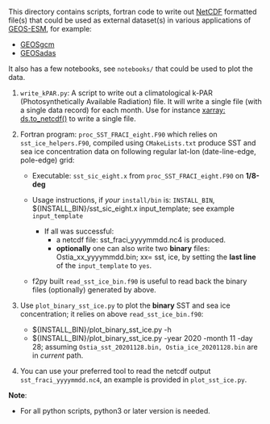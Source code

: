 This directory contains scripts, fortran code to write out [NetCDF](https://www.unidata.ucar.edu/software/netcdf/) formatted file(s) that could be
used as external dataset(s) in various applications of [GEOS-ESM](https://github.com/GEOS-ESM), for example:
- [GEOSgcm](https://github.com/GEOS-ESM/GEOSgcm)
- [GEOSadas](https://github.com/GEOS-ESM/GEOSadas)

It also has a few notebooks, see `notebooks/` that could be used to plot the data.

1. `write_kPAR.py`: A script to write out a climatological k-PAR (Photosynthetically Available Radiation) file.
   It will write a single file (with a single data record) for each month.
   Use for instance [xarray: ds.to_netcdf()](https://xarray.pydata.org/en/stable/generated/xarray.Dataset.to_netcdf.html) to write a single file.

2. Fortran program: `proc_SST_FRACI_eight.F90` which relies on `sst_ice_helpers.F90`, compiled using `CMakeLists.txt` produce
   SST and sea ice concentration data on following regular lat-lon (date-line-edge, pole-edge) grid:
   - Executable: `sst_sic_eight.x` from `proc_SST_FRACI_eight.F90` on **1/8-deg**
   - Usage instructions, if _your_ `install/bin` is: `INSTALL_BIN`,
     ${INSTALL_BIN}/sst_sic_eight.x input_template; see example `input_template`
     - If all was successful:
       - a netcdf file: sst_fraci_yyyymmdd.nc4 is produced.
       - **optionally** one can also write two **binary** files: Ostia_xx_yyyymmdd.bin; xx= sst, ice,
         by setting the **last line** of the `input_template` to `yes`.

   - f2py built `read_sst_ice_bin.f90` is useful to read back the binary files (optionally) generated by above.

3. Use `plot_binary_sst_ice.py` to plot the **binary** SST and sea ice concentration; it relies on above `read_sst_ice_bin.f90`:

     - ${INSTALL_BIN}/plot_binary_sst_ice.py -h
     - ${INSTALL_BIN}/plot_binary_sst_ice.py -year 2020 -month 11 -day 28; 
     assuming `Ostia_sst_20201128.bin, Ostia_ice_20201128.bin` are in _current_ path.

4. You can use your preferred tool to read the netcdf output `sst_fraci_yyyymmdd.nc4`, an example is provided in `plot_sst_ice.py`.

**Note**:
 - For all python scripts, python3 or later version is needed.
